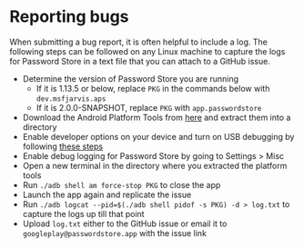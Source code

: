 # Reporting bugs

When submitting a bug report, it is often helpful to include a log. The following steps can be followed on any Linux machine to capture the logs for Password Store in a text file that you can attach to a GitHub issue.

- Determine the version of Password Store you are running
  - If it is 1.13.5 or below, replace `PKG` in the commands below with `dev.msfjarvis.aps`
  - If it is 2.0.0-SNAPSHOT, replace `PKG` with `app.passwordstore`
- Download the Android Platform Tools from [here](https://developer.android.com/studio/releases/platform-tools) and extract them into a directory
- Enable developer options on your device and turn on USB debugging by following [these steps](https://developer.android.com/studio/debug/dev-options)
- Enable debug logging for Password Store by going to Settings > Misc
- Open a new terminal in the directory where you extracted the platform tools
- Run `./adb shell am force-stop PKG` to close the app
- Launch the app again and replicate the issue
- Run `./adb logcat --pid=$(./adb shell pidof -s PKG) -d > log.txt` to capture the logs up till that point
- Upload `log.txt` either to the GitHub issue or email it to `googleplay@passwordstore.app` with the issue link
